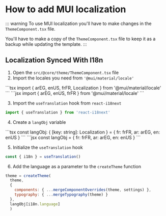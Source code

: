 # How to add MUI localization

::: warning
To use MUI localization you'll have to make changes in the `ThemeComponent.tsx` file.

You'll have to make a copy of the `ThemeComponent.tsx` file to keep it as a backup while updating the template.
:::

## Localization Synced With I18n

1. Open the `src/@core/theme/ThemeComponent.tsx` file
2. Import the locales you need from `'@mui/material/locale'`

<code-group>
<code-block title="TS" active>
```tsx
import { arEG, enUS, frFR, Localization } from '@mui/material/locale'
```
</code-block>

<code-block title="JS">
```jsx
import { arEG, enUS, frFR } from '@mui/material/locale'
```
</code-block>
</code-group>

3. Import the `useTranslation` hook from `react-i18next`

```jsx
import { useTranslation } from 'react-i18next'
```

4. Create a `langObj` variable

<code-group>
<code-block title="TS" active>
```tsx
const langObj: { [key: string]: Localization } = {
  fr: frFR,
  ar: arEG,
  en: enUS
}
```
</code-block>

<code-block title="JS">
```jsx
const langObj = {
  fr: frFR,
  ar: arEG,
  en: enUS
}
```
</code-block>
</code-group>

5. Initialize the `useTranslation` hook

```jsx
const { i18n } = useTranslation()
```

6. Add the language as a parameter to the `createTheme` function

```jsx
theme = createTheme(
  theme,
  {
    components: { ...mergeComponentOverrides(theme, settings) },
    typography: { ...mergeTypography(theme) }
  },
  langObj[i18n.language]
  )
```

